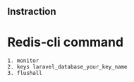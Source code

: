 ## Instraction

# Redis-cli command
```
1. monitor
2. keys laravel_database_your_key_name
3. flushall 
```